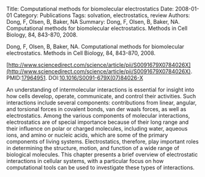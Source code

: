 Title: Computational methods for biomolecular electrostatics
Date: 2008-01-01
Category: Publications
Tags: solvation, electrostatics, review
Authors: Dong, F, Olsen, B, Baker, NA
Summary: Dong, F, Olsen, B, Baker, NA. Computational methods for biomolecular electrostatics. Methods in Cell Biology, 84, 843-870, 2008. 

Dong, F, Olsen, B, Baker, NA. Computational methods for biomolecular electrostatics. Methods in Cell Biology, 84, 843-870, 2008. 

[http://www.sciencedirect.com/science/article/pii/S0091679X0784026X](http://www.sciencedirect.com/science/article/pii/S0091679X0784026X). PMID:[17964951](http://www.ncbi.nlm.nih.gov/pubmed/17964951). DOI:[10.1016/S0091-679X(07)84026-X](http://dx.doi.org/10.1016/S0091-679X(07)84026-X)

An understanding of intermolecular interactions is essential for insight into how cells develop, operate, communicate, and control their activities. Such interactions include several components: contributions from linear, angular, and torsional forces in covalent bonds, van der waals forces, as well as electrostatics. Among the various components of molecular interactions, electrostatics are of special importance because of their long range and their influence on polar or charged molecules, including water, aqueous ions, and amino or nucleic acids, which are some of the primary components of living systems. Electrostatics, therefore, play important roles in determining the structure, motion, and function of a wide range of biological molecules. This chapter presents a brief overview of electrostatic interactions in cellular systems, with a particular focus on how computational tools can be used to investigate these types of interactions.
